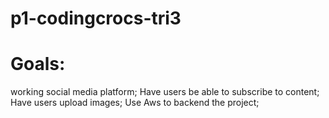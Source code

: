 # p1-codingcrocs-tri3


# Goals:
working social media platform;
Have users be able to subscribe to content;
Have users upload images;
Use Aws to backend the project;
